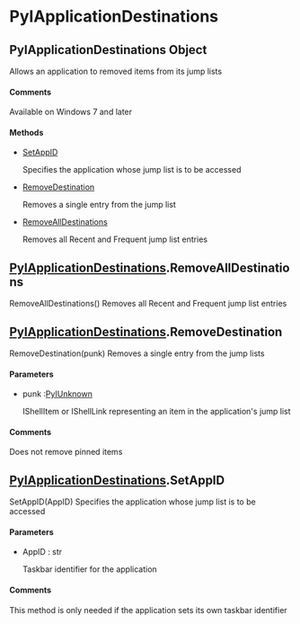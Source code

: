 # PyIApplicationDestinations

## PyIApplicationDestinations Object



Allows an application to removed items from its jump lists

#### Comments


Available on Windows 7 and later

#### Methods


  - [SetAppID](PyIApplicationDestinations.md#pyiapplicationdestinationssetappid)

    Specifies the application whose jump list is to be accessed&nbsp;

  - [RemoveDestination](PyIApplicationDestinations.md#pyiapplicationdestinationsremovedestination)

    Removes a single entry from the jump list&nbsp;

  - [RemoveAllDestinations](PyIApplicationDestinations.md#pyiapplicationdestinationsremovealldestinations)

    Removes all Recent and Frequent jump list entries&nbsp;

## [PyIApplicationDestinations](#pyiapplicationdestinations)\.RemoveAllDestinations

RemoveAllDestinations\(\)
Removes all Recent and Frequent jump list entries

## [PyIApplicationDestinations](#pyiapplicationdestinations)\.RemoveDestination

RemoveDestination\(punk\)
Removes a single entry from the jump lists

#### Parameters


  - punk :[PyIUnknown](#pyiunknown)

    IShellItem or IShellLink representing an item in the application's jump list

#### Comments


Does not remove pinned items

## [PyIApplicationDestinations](#pyiapplicationdestinations)\.SetAppID

SetAppID\(AppID\)
Specifies the application whose jump list is to be accessed

#### Parameters


  - AppID : str

    Taskbar identifier for the application

#### Comments


This method is only needed if the application sets its own taskbar identifier